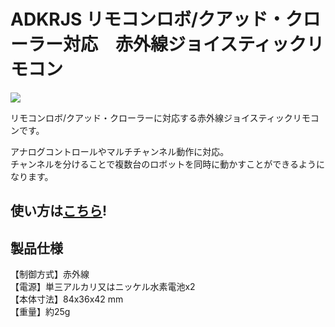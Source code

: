 # ADKRJS リモコンロボ/クアッド・クローラー対応　赤外線ジョイスティックリモコン

![](https://btoshop.jp/wp-content/uploads/sites/3/2019/08/KRIR_CON.png)  

リモコンロボ/クアッド・クローラーに対応する赤外線ジョイスティックリモコンです。  

アナログコントロールやマルチチャンネル動作に対応。  
チャンネルを分けることで複数台のロボットを同時に動かすことができるようになります。  

## 使い方は[こちら](http://sohta02.web.fc2.com/familyday_manual.html)!

## 製品仕様
【制御方式】赤外線  
【電源】単三アルカリ又はニッケル水素電池x2  
【本体寸法】84x36x42 mm  
【重量】約25g